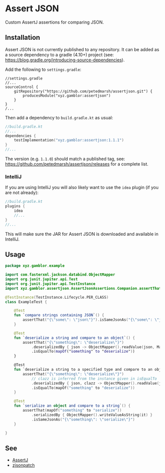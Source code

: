 # Assert JSON

Custom AssertJ assertions for comparing JSON.

## Installation

Assert JSON is not currently published to any repository. It can be added as a source dependency to a gradle (4.10+)
project (see: https://blog.gradle.org/introducing-source-dependencies).

Add the following to `settings.gradle`:

```
//settings.gradle
//...
sourceControl {
    gitRepository("https://github.com/petedmarsh/assertjson.git") {
        producesModule("xyz.gamblor:assertjson")
    }
}
/...
```

Then add a dependency to `build.gradle.kt` as usual:

```kotlin
//build.gradle.kt
//...
dependencies {
    testImplementation("xyz.gamblor:assertjson:1.1.1")
}
//...
```

The version (e.g. `1.1.0`) should match a published tag, see: https://github.com/petedmarsh/assertjson/releases for a
complete list.

### IntelliJ

If you are using IntelliJ you will also likely want to use the `idea` plugin (if you are not already):

```kotlin
//build.gradle.kt
plugins {
    idea
    //...
}
//...
```

This will make sure the JAR for Assert JSON is downloaded and available in IntelliJ.

## Usage

```kotlin
package xyz.gamblor.example

import com.fasterxml.jackson.databind.ObjectMapper
import org.junit.jupiter.api.Test
import org.junit.jupiter.api.TestInstance
import xyz.gamblor.assertjson.AssertJsonAssertions.Companion.assertThat

@TestInstance(TestInstance.Lifecycle.PER_CLASS)
class ExampleTest {

    @Test
    fun `compare strings containing JSON`() {
        assertThat("{\"some\": \"json\"}").isSameJsonAs("{\"some\": \"json\"}")
    }

    @Test
    fun `deserialize a string and compare to an object`() {
        assertThat("{\"something\": \"deserialize\"}")
            .deserializedBy { json -> ObjectMapper().readValue(json, Map::class.java) }
            .isEqualTo(mapOf("something" to "deserialize"))
    }

    @Test
    fun `deserialize a string to a specified type and compare to an object`() {
        assertThat("{\"something\": \"deserialize\"}")
            // clazz is inferred from the instance given in isEqualTo
            .deserializedBy { json, clazz -> ObjectMapper().readValue(json, clazz) }
            .isEqualTo(mapOf("something" to "deserialize"))
    }

    @Test
    fun `serialize an object and compare to a string`() {
        assertThat(mapOf("something" to "serialize"))
            .serializedBy { ObjectMapper().writeValueAsString(it) }
            .isSameJsonAs("{\"something\": \"serialize\"}")
    }

}
```

## See

* [AssertJ](https://joel-costigliola.github.io/assertj/)
* [zjsonpatch](https://github.com/flipkart-incubator/zjsonpatch)
